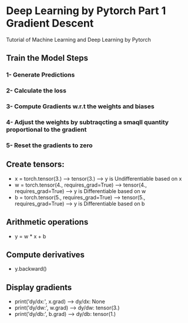 # Deep Learning by Pytorch Part 1 Gradient Descent
Tutorial of Machine Learning and Deep Learning by Pytorch
## Train the Model Steps
### 1- Generate Predictions
### 2- Calculate the loss
### 3- Compute Gradients w.r.t the weights and biases
### 4- Adjust the weights by subtraqcting a smaqll quantity proportional to the gradient
### 5- Reset the gradients to zero


## Create tensors:
- x = torch.tensor(3.) --> tensor(3.) -->  y is Undifferentiable based on x
- w = torch.tensor(4., requires_grad=True) --> tensor(4., requires_grad=True) --> y is Differentiable based on w 
- b = torch.tensor(5., requires_grad=True) --> tensor(5., requires_grad=True) --> y is Differentiable based on b 

## Arithmetic operations
 
-  y = w * x + b

## Compute derivatives
 
- y.backward()

## Display gradients

- print('dy/dx:', x.grad) --> dy/dx: None
- print('dy/dw:', w.grad) --> dy/dw: tensor(3.)
- print('dy/db:', b.grad) --> dy/db: tensor(1.)






